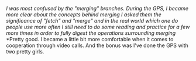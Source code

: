 *I was most confused by the "merging" branches.*
*During the GPS, I became more clear about the concepts behind merging*
*I asked them the significance of "fetch" and "merge" and in the real world which one do people use more often*
*I still need to do some reading and practice for a few more times in order to fully digest the operations surrounding merging*
*Pretty good. I became a little bit more comfortable when it comes to cooperation through video calls. And the bonus was I've done the GPS with two pretty girls.
